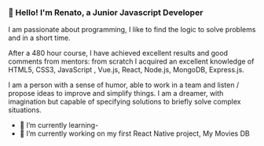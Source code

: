 ### 👋 Hello! I'm Renato, a Junior Javascript Developer

I am passionate about programming, I like to find the logic to solve problems and in a short time.

After a 480 hour course, I have achieved excellent results and good comments from mentors: from scratch I acquired an excellent knowledge of HTML5, CSS3, JavaScript , Vue.js, React, Node.js, MongoDB, Express.js.

I am a person with a sense of humor, able to work in a team and listen / propose ideas to improve and simplify things. I am a dreamer, with imagination but capable of specifying solutions to briefly solve complex situations.

- 🌱 I’m currently learning-
- 🔭 I’m currently working on my first React Native project, My Movies DB

<!--
**roland1308/roland1308** is a ✨ _special_ ✨ repository because its `README.md` (this file) appears on your GitHub profile.

Here are some ideas to get you started:

- 🔭 I’m currently working on ...
- 🌱 I’m currently learning ...
- 👯 I’m looking to collaborate on ...
- 🤔 I’m looking for help with ...
- 💬 Ask me about ...
- 📫 How to reach me: ...
- 😄 Pronouns: ...
- ⚡ Fun fact: ...
-->
